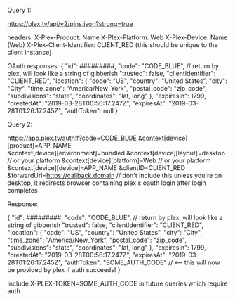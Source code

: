 Query 1:

https://plex.tv/api/v2/pins.json?strong=true

headers:
X-Plex-Product: Name
X-Plex-Platform: Web
X-Plex-Device: Name (Web)
X-Plex-Client-Identifier: CLIENT_RED (this should be unique to the client instance)

OAuth responses:
{
    "id": #########,
    "code": "CODE_BLUE", // return by plex, will look like a string of gibberish
    "trusted": false,
    "clientIdentifier": "CLIENT_RED",
    "location": {
        "code": "US",
        "country": "United States",
        "city": "City",
        "time_zone": "America/New_York",
        "postal_code": "zip_code",
        "subdivisions": "state",
        "coordinates": "lat, long"
    },
    "expiresIn": 1799,
    "createdAt": "2019-03-28T00:56:17.247Z",
    "expiresAt": "2019-03-28T01:26:17.245Z",
    "authToken": null
}


Query 2:


https://app.plex.tv/auth#?code=CODE_BLUE
&context[device][product]=APP_NAME   
&context[device][environment]=bundled
&context[device][layout]=desktop    // or your platform
&context[device][platform]=Web      // or your platform
&context[device][device]=APP_NAME
&clientID=CLIENT_RED
&forwardUrl=https://callback.domain // don't include this unless you're on desktop, it redirects browser containing plex's oauth login after login completes

Response:


{
    "id": #########,
    "code": "CODE_BLUE", // return by plex, will look like a string of gibberish
    "trusted": false,
    "clientIdentifier": "CLIENT_RED",
    "location": {
        "code": "US",
        "country": "United States",
        "city": "City",
        "time_zone": "America/New_York",
        "postal_code": "zip_code",
        "subdivisions": "state",
        "coordinates": "lat, long"
    },
    "expiresIn": 1799,
    "createdAt": "2019-03-28T00:56:17.247Z",
    "expiresAt": "2019-03-28T01:26:17.245Z",
    "authToken": "SOME_AUTH_CODE"    // <-- this will now be provided by plex if auth succeeds!
}

Include X-PLEX-TOKEN=SOME_AUTH_CODE in future queries which require auth
